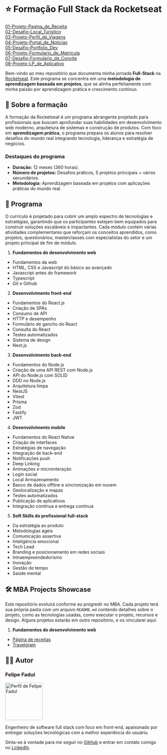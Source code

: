 # ⭐ Formação Full Stack da Rocketseat

<a href="https://thalesamaral.github.io/Rocketseat-Full_Stack/01-Projeto-Pagina_de_Receita/index.html" target="_blank">01-Projeto-Pagina_de_Receita</a> <br>
<a href="https://thalesamaral.github.io/Rocketseat-Full_Stack/02-Desafio-Local_Turistico/index.html" target="_blank">02-Desafio-Local_Turistico</a> <br>
<a href="https://thalesamaral.github.io/Rocketseat-Full_Stack/03-Projeto-Perfil_de_Viagens/index.html" target="_blank">03-Projeto-Perfil_de_Viagens</a> <br>
<a href="https://thalesamaral.github.io/Rocketseat-Full_Stack/04-Projeto-Portal_de_Noticias/index.html" target="_blank">04-Projeto-Portal_de_Noticias</a> <br>
<a href="https://thalesamaral.github.io/Rocketseat-Full_Stack/05-Desafio-Portfolio_Dev/index.html" target="_blank">05-Desafio-Portfolio_Dev</a> <br>
<a href="https://thalesamaral.github.io/Rocketseat-Full_Stack/06-Projeto-Formulario_de_Matricula/index.html" target="_blank">06-Projeto-Formulario_de_Matricula</a> <br>
<a href="https://thalesamaral.github.io/Rocketseat-Full_Stack/07-Desafio-Formulario_de_Convite/index.html" target="_blank">07-Desafio-Formulario_de_Convite</a> <br>
<a href="https://thalesamaral.github.io/Rocketseat-Full_Stack/08-Projeto-LP_de_Aplicativo" target="_blank">08-Projeto-LP_de_Aplicativo</a>

Bem-vindo ao meu repositório que documenta minha jornada **Full-Stack** na [Rocketseat](https://www.rocketseat.com.br/). Este programa se concentra em uma **metodologia de aprendizagem baseada em projetos**, que se alinha perfeitamente com minha paixão por aprendizagem prática e crescimento contínuo.

## 📝 Sobre a formação

A formação da Rocketseat é um programa abrangente projetado para profissionais que buscam aprofundar suas habilidades em desenvolvimento web moderno, arquitetura de sistemas e construção de produtos. Com foco em **aprendizagem prática**, o programa prepara os alunos para resolver desafios do mundo real integrando tecnologia, liderança e estratégia de negócios.

### **Destaques do programa**

- **Duração:** 12 meses (360 horas).
- **Número de projetos:** Desafios práticos, 5 projetos principais + vários secundários.
- **Metodologia:** Aprendizagem baseada em projetos com aplicações práticas do mundo real.

## 📖 Programa

O currículo é projetado para cobrir um amplo espectro de tecnologias e estratégias, garantindo que os participantes estejam bem equipados para construir soluções escaláveis ​​e impactantes. Cada módulo contém várias atividades complementares que reforçam os conceitos aprendidos, como projetos, questionários, masterclasses com especialistas do setor e um projeto principal de fim de módulo.

1. **Fundamentos do desenvolvimento web**
- Fundamentos da web
- HTML, CSS e Javascript do básico ao avançado
- Javascript antes do framework
- Typescript
- Git e Github

2. **Desenvolvimento front-end**
- Fundamentos do React.js
- Criação de SPAs
- Consumo de API
- HTTP e desempenho
- Formulário de gancho do React
- Consulta do React
- Testes automatizados
- Sistema de design
- Next.js

3. **Desenvolvimento back-end**
- Fundamentos do Node.js
- Criação de uma API REST com Node.js
- API do Node.js com SOLID
- DDD no Node.js
- Arquitetura limpa
- NestJS
- Vitest
- Prisma
- Zod
- Fastify
- JWT

4. **Desenvolvimento mobile**
- Fundamentos do React Native
- Criação de interfaces
- Estratégias de navegação
- Integração de back-end
- Notificações push
- Deep Linking
- Animações e microinteração
- Login social
- Local Armazenamento
- Banco de dados offline e sincronização em nuvem
- Geolocalização e mapas
- Testes automatizados
- Publicação de aplicativos
- Integração contínua e entrega contínua

5. **Soft Skills do profissional full-stack**
- Da estratégia ao produto
- Metodologias ágeis
- Comunicação assertiva
- Inteligência emocional
- Tech Lead
- Branding e posicionamento em redes sociais
- Intraempreendedorismo
- Inovação
- Gestão de tempo
- Saúde mental

## 🛠️ MBA Projects Showcase

Este repositório evoluirá conforme eu progredir no MBA. Cada projeto terá sua própria pasta com um arquivo `README.md` contendo detalhes sobre o projeto, como as tecnologias usadas, como executar o projeto, recursos e design. Alguns projetos estarão em outro repositório, e os vincularei aqui:

1. **Fundamentos do desenvolvimento web**
- [Página de receitas](01-web-development-fundamentals/001-recipe-page)
- [Travelgram](01-web-development-fundamentals/002-travelgram)

## 👨‍💻 Autor

### Felipe Fadul

<img src="assets/readme/profile-picture.jpg" alt="Perfil de Felipe Fadul" width="120" />

Engenheiro de software full stack com foco em front-end, apaixonado por entregar soluções tecnológicas com a melhor experiência do usuário.

Sinta-se à vontade para me seguir no [GitHub](https://github.com/felipefadul) e entrar em contato comigo no [LinkedIn](https://www.linkedin.com/in/felipefadul/).